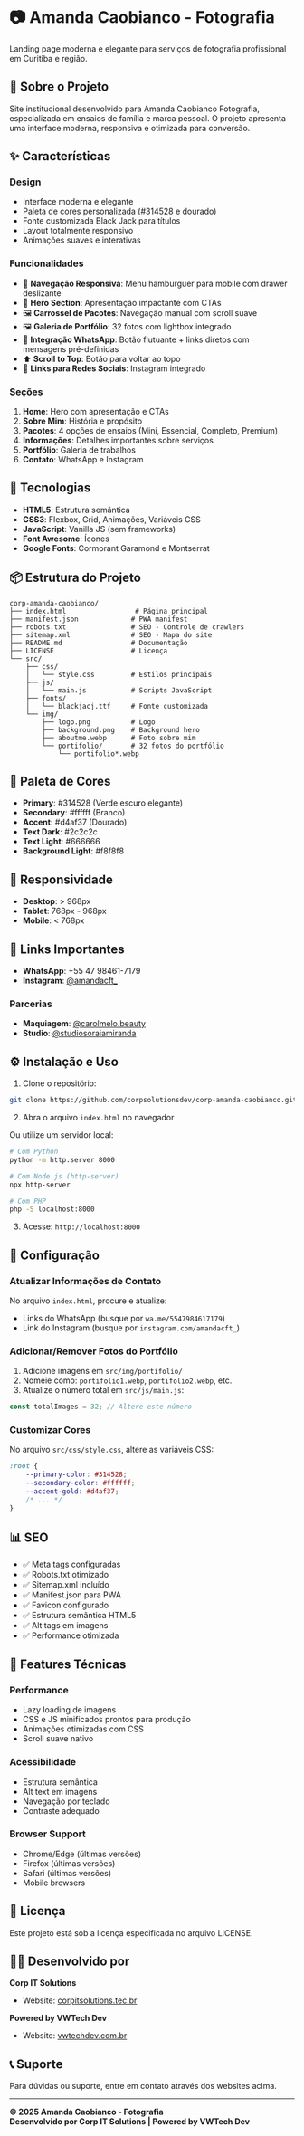 # 📷 Amanda Caobianco - Fotografia

Landing page moderna e elegante para serviços de fotografia profissional em Curitiba e região.

## 🎯 Sobre o Projeto

Site institucional desenvolvido para Amanda Caobianco Fotografia, especializada em ensaios de família e marca pessoal. O projeto apresenta uma interface moderna, responsiva e otimizada para conversão.

## ✨ Características

### Design
- Interface moderna e elegante
- Paleta de cores personalizada (#314528 e dourado)
- Fonte customizada Black Jack para títulos
- Layout totalmente responsivo
- Animações suaves e interativas

### Funcionalidades
- 📱 **Navegação Responsiva**: Menu hamburguer para mobile com drawer deslizante
- 🎨 **Hero Section**: Apresentação impactante com CTAs
- 🖼️ **Carrossel de Pacotes**: Navegação manual com scroll suave
- 🖼️ **Galeria de Portfólio**: 32 fotos com lightbox integrado
- 💬 **Integração WhatsApp**: Botão flutuante + links diretos com mensagens pré-definidas
- ⬆️ **Scroll to Top**: Botão para voltar ao topo
- 📧 **Links para Redes Sociais**: Instagram integrado

### Seções
1. **Home**: Hero com apresentação e CTAs
2. **Sobre Mim**: História e propósito
3. **Pacotes**: 4 opções de ensaios (Mini, Essencial, Completo, Premium)
4. **Informações**: Detalhes importantes sobre serviços
5. **Portfólio**: Galeria de trabalhos
6. **Contato**: WhatsApp e Instagram

## 🚀 Tecnologias

- **HTML5**: Estrutura semântica
- **CSS3**: Flexbox, Grid, Animações, Variáveis CSS
- **JavaScript**: Vanilla JS (sem frameworks)
- **Font Awesome**: Ícones
- **Google Fonts**: Cormorant Garamond e Montserrat

## 📦 Estrutura do Projeto

```
corp-amanda-caobianco/
├── index.html                 # Página principal
├── manifest.json             # PWA manifest
├── robots.txt                # SEO - Controle de crawlers
├── sitemap.xml               # SEO - Mapa do site
├── README.md                 # Documentação
├── LICENSE                   # Licença
└── src/
    ├── css/
    │   └── style.css         # Estilos principais
    ├── js/
    │   └── main.js           # Scripts JavaScript
    ├── fonts/
    │   └── blackjacj.ttf     # Fonte customizada
    └── img/
        ├── logo.png          # Logo
        ├── background.png    # Background hero
        ├── aboutme.webp      # Foto sobre mim
        └── portifolio/       # 32 fotos do portfólio
            └── portifolio*.webp
```

## 🎨 Paleta de Cores

- **Primary**: #314528 (Verde escuro elegante)
- **Secondary**: #ffffff (Branco)
- **Accent**: #d4af37 (Dourado)
- **Text Dark**: #2c2c2c
- **Text Light**: #666666
- **Background Light**: #f8f8f8

## 📱 Responsividade

- **Desktop**: > 968px
- **Tablet**: 768px - 968px
- **Mobile**: < 768px

## 🔗 Links Importantes

- **WhatsApp**: +55 47 98461-7179
- **Instagram**: [@amandacft_](https://www.instagram.com/amandacft_/)

### Parcerias
- **Maquiagem**: [@carolmelo.beauty](https://www.instagram.com/carolmelo.beauty/)
- **Studio**: [@studiosoraiamiranda](https://www.instagram.com/studiosoraiamiranda/)

## ⚙️ Instalação e Uso

1. Clone o repositório:
```bash
git clone https://github.com/corpsolutionsdev/corp-amanda-caobianco.git
```

2. Abra o arquivo `index.html` no navegador

Ou utilize um servidor local:
```bash
# Com Python
python -m http.server 8000

# Com Node.js (http-server)
npx http-server

# Com PHP
php -S localhost:8000
```

3. Acesse: `http://localhost:8000`

## 🔧 Configuração

### Atualizar Informações de Contato

No arquivo `index.html`, procure e atualize:
- Links do WhatsApp (busque por `wa.me/5547984617179`)
- Link do Instagram (busque por `instagram.com/amandacft_`)

### Adicionar/Remover Fotos do Portfólio

1. Adicione imagens em `src/img/portifolio/`
2. Nomeie como: `portifolio1.webp`, `portifolio2.webp`, etc.
3. Atualize o número total em `src/js/main.js`:
```javascript
const totalImages = 32; // Altere este número
```

### Customizar Cores

No arquivo `src/css/style.css`, altere as variáveis CSS:
```css
:root {
    --primary-color: #314528;
    --secondary-color: #ffffff;
    --accent-gold: #d4af37;
    /* ... */
}
```

## 📊 SEO

- ✅ Meta tags configuradas
- ✅ Robots.txt otimizado
- ✅ Sitemap.xml incluído
- ✅ Manifest.json para PWA
- ✅ Favicon configurado
- ✅ Estrutura semântica HTML5
- ✅ Alt tags em imagens
- ✅ Performance otimizada

## 🌟 Features Técnicas

### Performance
- Lazy loading de imagens
- CSS e JS minificados prontos para produção
- Animações otimizadas com CSS
- Scroll suave nativo

### Acessibilidade
- Estrutura semântica
- Alt text em imagens
- Navegação por teclado
- Contraste adequado

### Browser Support
- Chrome/Edge (últimas versões)
- Firefox (últimas versões)
- Safari (últimas versões)
- Mobile browsers

## 📄 Licença

Este projeto está sob a licença especificada no arquivo LICENSE.

## 👨‍💻 Desenvolvido por

**Corp IT Solutions**
- Website: [corpitsolutions.tec.br](https://corpitsolutions.tec.br)

**Powered by VWTech Dev**
- Website: [vwtechdev.com.br](https://vwtechdev.com.br/)

## 📞 Suporte

Para dúvidas ou suporte, entre em contato através dos websites acima.

---

**© 2025 Amanda Caobianco - Fotografia**  
**Desenvolvido por Corp IT Solutions | Powered by VWTech Dev**

